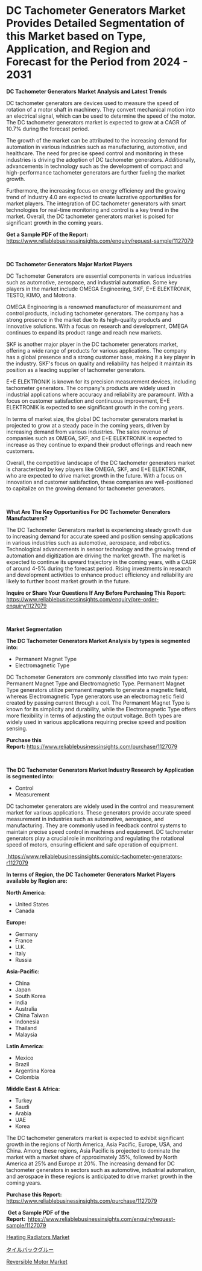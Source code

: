 <p><h1>DC Tachometer Generators Market Provides Detailed Segmentation of this Market based on Type, Application, and Region and Forecast for the Period from 2024 - 2031</h1></p><p><strong>DC Tachometer Generators Market Analysis and Latest Trends</strong></p>
<p><p>DC tachometer generators are devices used to measure the speed of rotation of a motor shaft in machinery. They convert mechanical motion into an electrical signal, which can be used to determine the speed of the motor. The DC tachometer generators market is expected to grow at a CAGR of 10.7% during the forecast period.</p><p>The growth of the market can be attributed to the increasing demand for automation in various industries such as manufacturing, automotive, and healthcare. The need for precise speed control and monitoring in these industries is driving the adoption of DC tachometer generators. Additionally, advancements in technology such as the development of compact and high-performance tachometer generators are further fueling the market growth.</p><p>Furthermore, the increasing focus on energy efficiency and the growing trend of Industry 4.0 are expected to create lucrative opportunities for market players. The integration of DC tachometer generators with smart technologies for real-time monitoring and control is a key trend in the market. Overall, the DC tachometer generators market is poised for significant growth in the coming years.</p></p>
<p><strong>Get a Sample PDF of the Report:&nbsp;</strong> <a href="https://www.reliablebusinessinsights.com/enquiry/request-sample/1127079">https://www.reliablebusinessinsights.com/enquiry/request-sample/1127079</a></p>
<p>&nbsp;</p>
<p><strong>DC Tachometer Generators Major Market Players</strong></p>
<p><p>DC Tachometer Generators are essential components in various industries such as automotive, aerospace, and industrial automation. Some key players in the market include OMEGA Engineering, SKF, E+E ELEKTRONIK, TESTO, KIMO, and Motrona.</p><p>OMEGA Engineering is a renowned manufacturer of measurement and control products, including tachometer generators. The company has a strong presence in the market due to its high-quality products and innovative solutions. With a focus on research and development, OMEGA continues to expand its product range and reach new markets.</p><p>SKF is another major player in the DC tachometer generators market, offering a wide range of products for various applications. The company has a global presence and a strong customer base, making it a key player in the industry. SKF's focus on quality and reliability has helped it maintain its position as a leading supplier of tachometer generators.</p><p>E+E ELEKTRONIK is known for its precision measurement devices, including tachometer generators. The company's products are widely used in industrial applications where accuracy and reliability are paramount. With a focus on customer satisfaction and continuous improvement, E+E ELEKTRONIK is expected to see significant growth in the coming years.</p><p>In terms of market size, the global DC tachometer generators market is projected to grow at a steady pace in the coming years, driven by increasing demand from various industries. The sales revenue of companies such as OMEGA, SKF, and E+E ELEKTRONIK is expected to increase as they continue to expand their product offerings and reach new customers.</p><p>Overall, the competitive landscape of the DC tachometer generators market is characterized by key players like OMEGA, SKF, and E+E ELEKTRONIK, who are expected to drive market growth in the future. With a focus on innovation and customer satisfaction, these companies are well-positioned to capitalize on the growing demand for tachometer generators.</p></p>
<p>&nbsp;</p>
<p><strong>What Are The Key Opportunities For DC Tachometer Generators Manufacturers?</strong></p>
<p><p>The DC Tachometer Generators market is experiencing steady growth due to increasing demand for accurate speed and position sensing applications in various industries such as automotive, aerospace, and robotics. Technological advancements in sensor technology and the growing trend of automation and digitization are driving the market growth. The market is expected to continue its upward trajectory in the coming years, with a CAGR of around 4-5% during the forecast period. Rising investments in research and development activities to enhance product efficiency and reliability are likely to further boost market growth in the future.</p></p>
<p><strong>Inquire or Share Your Questions If Any Before Purchasing This Report:</strong> <a href="https://www.reliablebusinessinsights.com/enquiry/pre-order-enquiry/1127079">https://www.reliablebusinessinsights.com/enquiry/pre-order-enquiry/1127079</a></p>
<p>&nbsp;</p>
<p><strong>Market Segmentation</strong></p>
<p><strong>The DC Tachometer Generators Market Analysis by types is segmented into:</strong></p>
<p><ul><li>Permanent Magnet Type</li><li>Electromagnetic Type</li></ul></p>
<p><p>DC Tachometer Generators are commonly classified into two main types: Permanent Magnet Type and Electromagnetic Type. Permanent Magnet Type generators utilize permanent magnets to generate a magnetic field, whereas Electromagnetic Type generators use an electromagnetic field created by passing current through a coil. The Permanent Magnet Type is known for its simplicity and durability, while the Electromagnetic Type offers more flexibility in terms of adjusting the output voltage. Both types are widely used in various applications requiring precise speed and position sensing.</p></p>
<p><strong>Purchase this Report:&nbsp;</strong><a href="https://www.reliablebusinessinsights.com/purchase/1127079">https://www.reliablebusinessinsights.com/purchase/1127079</a></p>
<p>&nbsp;</p>
<p><strong>The DC Tachometer Generators Market Industry Research by Application is segmented into:</strong></p>
<p><ul><li>Control</li><li>Measurement</li></ul></p>
<p><p>DC tachometer generators are widely used in the control and measurement market for various applications. These generators provide accurate speed measurement in industries such as automotive, aerospace, and manufacturing. They are commonly used in feedback control systems to maintain precise speed control in machines and equipment. DC tachometer generators play a crucial role in monitoring and regulating the rotational speed of motors, ensuring efficient and safe operation of equipment.</p></p>
<p><a href="https://www.reliablebusinessinsights.com/dc-tachometer-generators-r1127079">&nbsp;https://www.reliablebusinessinsights.com/dc-tachometer-generators-r1127079</a></p>
<p><strong>In terms of Region, the DC Tachometer Generators Market Players available by Region are:</strong></p>
<p>
    <p> <strong> North America: </strong>
        <ul>
            <li>United States</li>
            <li>Canada</li>
        </ul>
        </p> 
    <p> <strong> Europe: </strong>
        <ul>
            <li>Germany</li>
            <li>France</li>
            <li>U.K.</li>
            <li>Italy</li>
            <li>Russia</li>
        </ul>
        </p> 
    <p> <strong> Asia-Pacific: </strong>
        <ul>
            <li>China</li>
            <li>Japan</li>
            <li>South Korea</li>
            <li>India</li>
            <li>Australia</li>
            <li>China Taiwan</li>
            <li>Indonesia</li>
            <li>Thailand</li>
            <li>Malaysia</li>
        </ul>
        </p> 
    <p> <strong> Latin America: </strong>
        <ul>
            <li>Mexico</li>
            <li>Brazil</li>
            <li>Argentina Korea</li>
            <li>Colombia</li>
        </ul>
        </p> 
    <p> <strong> Middle East & Africa: </strong>
        <ul>
            <li>Turkey</li>
            <li>Saudi</li>
            <li>Arabia</li>
            <li>UAE</li>
            <li>Korea</li>
        </ul>
    </p>
    </p>
<p><p>The DC tachometer generators market is expected to exhibit significant growth in the regions of North America, Asia Pacific, Europe, USA, and China. Among these regions, Asia Pacific is projected to dominate the market with a market share of approximately 35%, followed by North America at 25% and Europe at 20%. The increasing demand for DC tachometer generators in sectors such as automotive, industrial automation, and aerospace in these regions is anticipated to drive market growth in the coming years.</p></p>
<p><strong>Purchase this Report: </strong><a href="https://www.reliablebusinessinsights.com/purchase/1127079">https://www.reliablebusinessinsights.com/purchase/1127079</a></p>
<p>&nbsp;<strong>Get a Sample PDF of the Report:&nbsp;&nbsp;</strong><a href="https://www.reliablebusinessinsights.com/enquiry/request-sample/1127079">https://www.reliablebusinessinsights.com/enquiry/request-sample/1127079</a></p>
<p><strong></strong></p>
<p><p><a href="https://issuu.com/reportprime-2/docs/heating-radiators-market-size-2030.pptx">Heating Radiators Market</a></p><p><a href="https://github.com/oqoeusbvpadwjs08/Market-Research-Report-List-2/blob/main/5237220149544.md">タイルバックグルー</a></p><p><a href="https://github.com/DarrenSipes1990/Market-Research-Report-List-1/blob/main/reversible-motor-market.md">Reversible Motor Market</a></p></p>